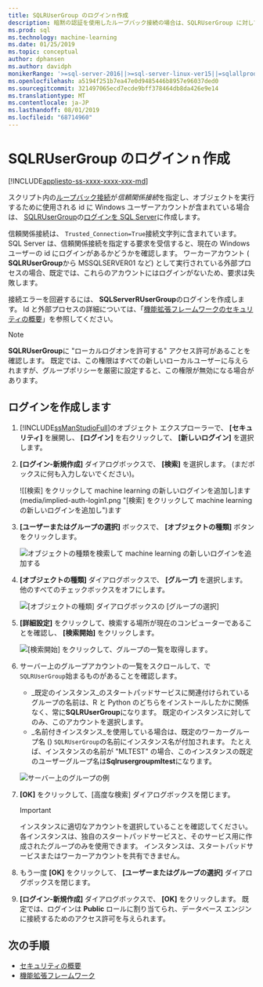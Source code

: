 ```yaml
---
title: SQLRUserGroup のログインｎ作成
description: 暗黙の認証を使用したループバック接続の場合は、SQLRUserGroup に対して SQL Server でログインを作成し、ワーカーアカウントがサーバーにログインできるようにします。これにより、呼び出し元のユーザーへの id 変換が返されます。
ms.prod: sql
ms.technology: machine-learning
ms.date: 01/25/2019
ms.topic: conceptual
author: dphansen
ms.author: davidph
monikerRange: '>=sql-server-2016||>=sql-server-linux-ver15||=sqlallproducts-allversions'
ms.openlocfilehash: a5194f251b7ea47e0d9485446b8957e96037ded0
ms.sourcegitcommit: 321497065ecd7ecde9bff378464db8da426e9e14
ms.translationtype: MT
ms.contentlocale: ja-JP
ms.lasthandoff: 08/01/2019
ms.locfileid: "68714960"
---
```

# <a name="create-a-login-for-sqlrusergroup"></a>SQLRUserGroup のログインｎ作成
[!INCLUDE[appliesto-ss-xxxx-xxxx-xxx-md](../../includes/appliesto-ss-xxxx-xxxx-xxx-md.md)]

スクリプト内の[ループバック接続](../../advanced-analytics/concepts/security.md#implied-authentication)が*信頼関係接続*を指定し、オブジェクトを実行するために使用される id に Windows ユーザーアカウントが含まれている場合は、 [SQLRUserGroup](../concepts/security.md#sqlrusergroup)の[ログインを SQL Server](https://docs.microsoft.com/sql/relational-databases/security/authentication-access/create-a-login)に作成します。

信頼関係接続は、 `Trusted_Connection=True`接続文字列に含まれています。 SQL Server は、信頼関係接続を指定する要求を受信すると、現在の Windows ユーザーの id にログインがあるかどうかを確認します。 ワーカーアカウント ( **SQLRUserGroup**から MSSQLSERVER01 など) として実行されている外部プロセスの場合、既定では、これらのアカウントにはログインがないため、要求は失敗します。

接続エラーを回避するには、 **SQLServerRUserGroup**のログインを作成します。 Id と外部プロセスの詳細については、「[機能拡張フレームワークのセキュリティの概要](../concepts/security.md)」を参照してください。

> [!Note]
> **SQLRUserGroup**に "ローカルログオンを許可する" アクセス許可があることを確認します。 既定では、この権限はすべての新しいローカルユーザーに与えられますが、グループポリシーを厳密に設定すると、この権限が無効になる場合があります。

## <a name="create-a-login"></a>ログインを作成します

1. [!INCLUDE[ssManStudioFull](../../includes/ssmanstudiofull-md.md)]のオブジェクト エクスプローラーで、 **[セキュリティ]** を展開し、 **[ログイン]** を右クリックして、 **[新しいログイン]** を選択します。

2. **[ログイン-新規作成]** ダイアログボックスで、 **[検索]** を選択します。 (まだボックスに何も入力しないでください)。
    
     ![[検索] をクリックして machine learning の新しいログインを追加し]ます(media/implied-auth-login1.png "[検索] をクリックして machine learning の新しいログインを追加し")ます

3. **[ユーザーまたはグループの選択]** ボックスで、 **[オブジェクトの種類]** ボタンをクリックします。

     ![オブジェクトの種類を検索して machine learning の新しいログインを追加する](media/implied-auth-login2.png "オブジェクトの種類を検索して machine learning の新しいログインを追加する")

4. **[オブジェクトの種類]** ダイアログボックスで、 **[グループ]** を選択します。 他のすべてのチェックボックスをオフにします。

     ![[オブジェクトの種類] ダイアログボックスの [グループの選択]](media/implied-auth-login3.png "[オブジェクトの種類] ダイアログボックスの [グループの選択]")

4. **[詳細設定]** をクリックして、検索する場所が現在のコンピューターであることを確認し、 **[検索開始]** をクリックします。

     ![[検索開始] をクリックして、グループの一覧を取得します](media/implied-auth-login4.png "[検索開始] をクリックして、グループの一覧を取得します")。

5. サーバー上のグループアカウントの一覧をスクロールして、で`SQLRUserGroup`始まるものがあることを確認します。
    
    + _既定のインスタンス_のスタートパッドサービスに関連付けられているグループの名前は、R と Python のどちらをインストールしたかに関係なく、常に**SQLRUserGroup**になります。 既定のインスタンスに対してのみ、このアカウントを選択します。
    + _名前付きインスタンス_を使用している場合は、既定のワーカーグループ名 () `SQLRUserGroup`の名前にインスタンス名が付加されます。 たとえば、インスタンスの名前が "MLTEST" の場合、このインスタンスの既定のユーザーグループ名は**Sqlrusergroupmltest**になります。
 
    ![サーバー上のグループの例](media/implied-auth-login5.png "サーバー上のグループの例")
   
5. **[OK]** をクリックして、[高度な検索] ダイアログボックスを閉じます。

    > [!IMPORTANT]
    > インスタンスに適切なアカウントを選択していることを確認してください。 各インスタンスは、独自のスタートパッドサービスと、そのサービス用に作成されたグループのみを使用できます。 インスタンスは、スタートパッドサービスまたはワーカーアカウントを共有できません。

6. もう一度 **[OK]** をクリックして、 **[ユーザーまたはグループの選択]** ダイアログボックスを閉じます。

7. **[ログイン-新規作成]** ダイアログボックスで、 **[OK]** をクリックします。 既定では、ログインは **Public** ロールに割り当てられ、データベース エンジンに接続するためのアクセス許可を与えられます。

## <a name="next-steps"></a>次の手順

+ [セキュリティの概要](../concepts/security.md)
+ [機能拡張フレームワーク](../concepts/extensibility-framework.md)
